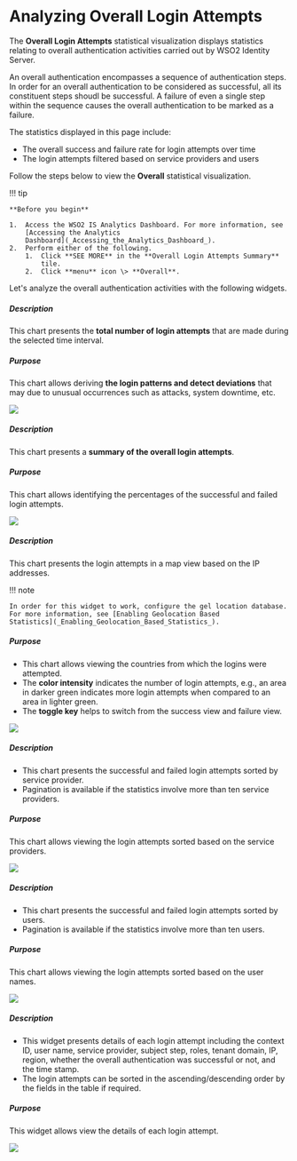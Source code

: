 # Analyzing Overall Login Attempts

The **Overall Login Attempts** statistical visualization displays
statistics relating to overall authentication activities carried out by
WSO2 Identity Server.

An overall authentication encompasses a sequence of authentication
steps. In order for an overall authentication to be considered as
successful, all its constituent steps shoudl be successful. A failure of
even a single step within the sequence causes the overall authentication
to be marked as a failure.

The statistics displayed in this page include:

-   The overall success and failure rate for login attempts over time
-   The login attempts filtered based on service providers and users

Follow the steps below to view the **Overall** statistical
visualization.

!!! tip
    
    **Before you begin**
    
    1.  Access the WSO2 IS Analytics Dashboard. For more information, see
        [Accessing the Analytics
        Dashboard](_Accessing_the_Analytics_Dashboard_).
    2.  Perform either of the following.
        1.  Click **SEE MORE** in the **Overall Login Attempts Summary**
            tile.
        2.  Click **menu** icon \> **Overall**.
    

Let's analyze the overall authentication activities with the following
widgets.

##### **Description**

This chart presents the **total number of login attempts** that are made
during the selected time interval.

##### **Purpose**

This chart allows deriving **the login patterns and detect deviations**
that may due to unusual occurrences such as attacks, system downtime,
etc.

![]( ../../assets/img/103329291/103329299.png) 

  

  

##### Description

This chart presents a **summary of the overall login attempts**.

##### Purpose

This chart allows identifying the percentages of the successful and
failed login attempts.

![]( ../../assets/img/103329291/103329302.png) 

##### Description

This chart presents the login attempts in a map view based on the IP
addresses.

  

!!! note
    
    In order for this widget to work, configure the gel location database.
    For more information, see [Enabling Geolocation Based
    Statistics](_Enabling_Geolocation_Based_Statistics_).
    

##### Purpose

-   This chart allows viewing the countries from which the logins were
    attempted.
-   The **color intensity** indicates the number of login attempts,
    e.g., an area in darker green indicates more login attempts when
    compared to an area in lighter green.
-   The **toggle key** helps to switch from the success view and failure
    view.

![]( ../../assets/img/103329291/103329292.png) 

##### Description

-   This chart presents the successful and failed login attempts sorted
    by service provider.
-   Pagination is available if the statistics involve more than ten
    service providers.

##### Purpose

This chart allows viewing the login attempts sorted based on the service
providers.

![]( ../../assets/img/103329291/103329297.png) 

  

  

##### Description

-   This chart presents the successful and failed login attempts sorted
    by users.
-   Pagination is available if the statistics involve more than ten
    users.

##### Purpose

This chart allows viewing the login attempts sorted based on the user
names.

![]( ../../assets/img/103329291/103329296.png) 

  

  

##### Description

-   This widget presents details of each login attempt including the
    context ID, user name, service provider, subject step, roles, tenant
    domain, IP, region, whether the overall authentication was
    successful or not, and the time stamp.
-   The login attempts can be sorted in the ascending/descending order
    by the fields in the table if required.

##### Purpose

This widget allows view the details of each login attempt.

  
![]( ../../assets/img/103329291/103329294.png) 
